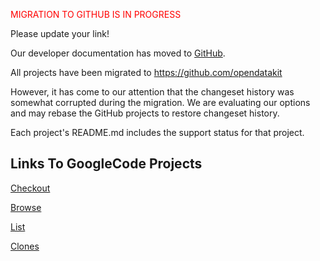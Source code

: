 <font color='red'>MIGRATION TO GITHUB IS IN PROGRESS</font>

Please update your link!

Our developer documentation has moved to [GitHub](https://github.com/opendatakit/opendatakit/wiki).

All projects have been migrated to https://github.com/opendatakit

However, it has come to our attention that the changeset history was somewhat corrupted during the migration. We are evaluating our options and may rebase the GitHub projects to restore changeset history.

Each project's README.md includes the support status for that project.

## Links To GoogleCode Projects ##

[Checkout](https://code.google.com/p/opendatakit/source/checkout)

[Browse](https://code.google.com/p/opendatakit/source/browse)

[List](https://code.google.com/p/opendatakit/source/list)

[Clones](https://code.google.com/p/opendatakit/source/clones?repo=collect)